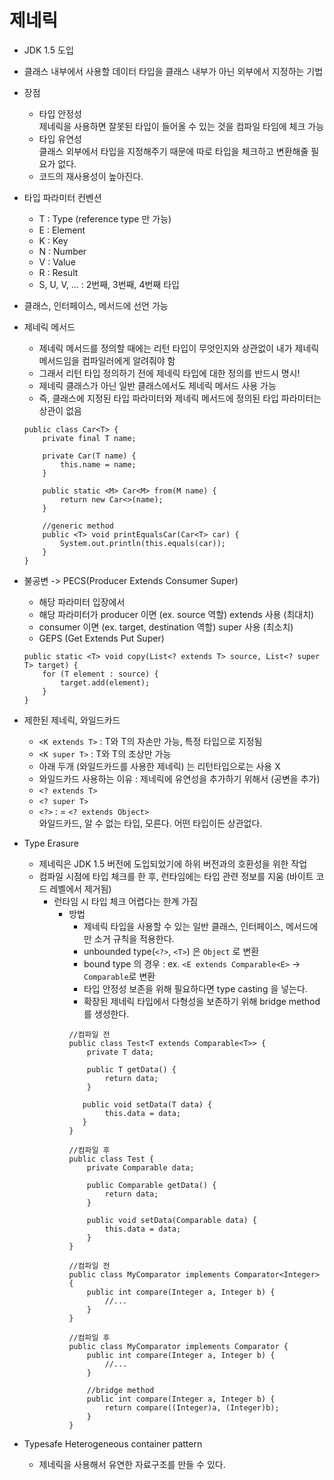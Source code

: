 # 제네릭
- JDK 1.5 도입
- 클래스 내부에서 사용할 데이터 타입을 클래스 내부가 아닌 외부에서 지정하는 기법


- 장점
  - 타입 안정성  
    제네릭을 사용하면 잘못된 타입이 들어올 수 있는 것을 컴파일 타임에 체크 가능
  - 타입 유연성  
    클래스 외부에서 타입을 지정해주기 때문에 따로 타입을 체크하고 변환해줄 필요가 없다.   
  - 코드의 재사용성이 높아진다.


- 타입 파라미터 컨벤션
  - T : Type (reference type 만 가능)  
  - E : Element
  - K : Key
  - N : Number 
  - V : Value
  - R : Result 
  - S, U, V, ... : 2번째, 3번째, 4번째 타입  


- 클래스, 인터페이스, 메서드에 선언 가능
- 제네릭 메서드
  - 제네릭 메서드를 정의할 때에는 리턴 타입이 무엇인지와 상관없이 내가 제네릭 메서드임을 컴파일러에게 알려줘야 함
  - 그래서 리턴 타입 정의하기 전에 제네릭 타입에 대한 정의를 반드시 명시! 
  - 제네릭 클래스가 아닌 일반 클래스에서도 제네릭 메서드 사용 가능
  - 즉, 클래스에 지정된 타입 파라미터와 제네릭 메서드에 정의된 타입 파라미터는 상관이 없음
  ```
  public class Car<T> {
      private final T name;
      
      private Car(T name) {
          this.name = name;
      }
  
      public static <M> Car<M> from(M name) {
          return new Car<>(name);
      }
  
      //generic method
      public <T> void printEqualsCar(Car<T> car) {
          System.out.println(this.equals(car));
      }
  }
  ```

- 불공변 -> PECS(Producer Extends Consumer Super)  
  - 해당 파라미터 입장에서 
  - 해당 파라미터가 producer 이면 (ex. source 역할) extends 사용 (최대치)
  - consumer 이면 (ex. target, destination 역할) super 사용 (최소치)
  - GEPS (Get Extends Put Super)
  ```
  public static <T> void copy(List<? extends T> source, List<? super T> target) {
      for (T element : source) {
          target.add(element);
      }
  }
  ```


- 제한된 제네릭, 와일드카드 
  - `<K extends T>` : T와 T의 자손만 가능, 특정 타입으로 지정됨
  - `<K super T>` : T와 T의 조상만 가능
  - 아래 두개 (와일드카드를 사용한 제네릭) 는 리턴타입으로는 사용 X 
  - 와일드카드 사용하는 이유 : 제네릭에 유연성을 추가하기 위해서 (공변을 추가)
  - `<? extends T>`  
  - `<? super T>` 
  - `<?>` : = `<? extends Object>`  
    와일드카드, 알 수 없는 타입, 모른다. 어떤 타입이든 상관없다.


- Type Erasure
  - 제네릭은 JDK 1.5 버전에 도입되었기에 하위 버전과의 호환성을 위한 작업
  - 컴파일 시점에 타입 체크를 한 후, 런타임에는 타입 관련 정보를 지움 (바이트 코드 레벨에서 제거됨)
    - 런타임 시 타입 체크 어렵다는 한계 가짐  
      - 방법
        - 제네릭 타입을 사용할 수 있는 일반 클래스, 인터페이스, 메서드에만 소거 규칙을 적용한다. 
        - unbounded type(`<?>`, `<T>`) 은 `Object` 로 변환
        - bound type 의 경우 : ex. `<E extends Comparable<E>` -> `Comparable`로 변환
        - 타입 안정성 보존을 위해 필요하다면 type casting 을 넣는다.
        - 확장된 제네릭 타입에서 다형성을 보존하기 위해 bridge method 를 생성한다. 
        ```
        //컴파일 전
        public class Test<T extends Comparable<T>> { 
            private T data;
          
            public T getData() {
                return data;
            }
       
           public void setData(T data) {
                this.data = data;
           }
        }
   
        //컴파일 후 
        public class Test {
            private Comparable data;
       
            public Comparable getData() {
                return data;
            }
       
            public void setData(Comparable data) {
                this.data = data;
            }
        }
        ```
        ```
        //컴파일 전
        public class MyComparator implements Comparator<Integer> {
            public int compare(Integer a, Integer b) {
                //...
            }
        } 
      
        //컴파일 후 
        public class MyComparator implements Comparator {
            public int compare(Integer a, Integer b) {
                //...
            }
      
            //bridge method
            public int compare(Integer a, Integer b) {
                return compare((Integer)a, (Integer)b);
            }
        }
        ```

- Typesafe Heterogeneous container pattern
  - 제네릭을 사용해서 유연한 자료구조를 만들 수 있다. 